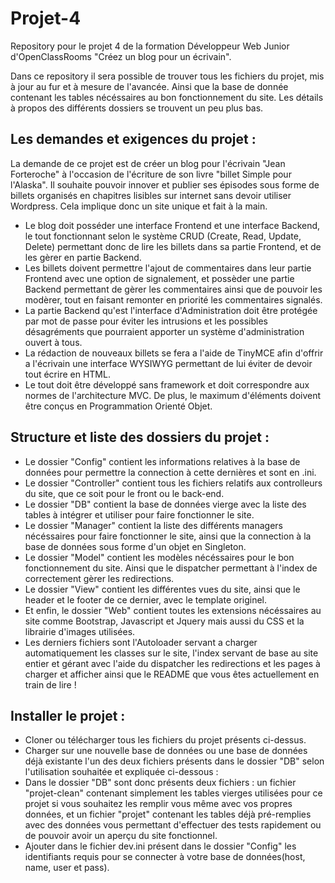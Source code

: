 # Projet-4

Repository pour le projet 4 de la formation Développeur Web Junior d'OpenClassRooms "Créez un blog pour un écrivain".


Dans ce repository il sera possible de trouver tous les fichiers du projet, mis à jour au fur et à mesure de l'avancée. Ainsi que la base de donnée contenant les tables nécéssaires au bon fonctionnement du site. Les détails à propos des différents dossiers se trouvent un peu plus bas.


## Les demandes et exigences du projet :

La demande de ce projet est de créer un blog pour l'écrivain "Jean Forteroche" à l'occasion de l'écriture de son livre "billet Simple pour l'Alaska". Il souhaite pouvoir innover et publier ses épisodes sous forme de billets organisés en chapitres lisibles sur internet sans devoir utiliser Wordpress. Cela implique donc un site unique et fait à la main.

- Le blog doit posséder une interface Frontend et une interface Backend, le tout fonctionnant selon le système CRUD (Create, Read, Update, Delete) permettant donc de lire les billets dans sa partie Frontend, et de les gèrer en partie Backend.
- Les billets doivent permettre l'ajout de commentaires dans leur partie Frontend avec une option de signalement, et possèder une partie Backend permettant de gèrer les commentaires ainsi que de pouvoir les modèrer, tout en faisant remonter en priorité les commentaires signalés.
- La partie Backend qu'est l'interface d'Administration doit être protégée par mot de passe pour éviter les intrusions et les possibles désagréments que pourraient apporter un système d'administration ouvert à tous.
- La rédaction de nouveaux billets se fera a l'aide de TinyMCE afin d'offrir a l'écrivain une interface WYSIWYG permettant de lui éviter de devoir tout écrire en HTML.
- Le tout doit être développé sans framework et doit correspondre aux normes de l'architecture MVC. De plus, le maximum d'éléments doivent être conçus en Programmation Orienté Objet.


## Structure et liste des dossiers du projet :


- Le dossier "Config" contient les informations relatives à la base de données pour permettre la connection à cette dernières et sont en .ini.
- Le dossier "Controller" contient tous les fichiers relatifs aux controlleurs du site, que ce soit pour le front ou le back-end. 
- Le dossier "DB" contient la base de données vierge avec la liste des tables à intégrer et utiliser pour faire fonctionner le site. 
- Le dossier "Manager" contient la liste des différents managers nécéssaires pour faire fonctionner le site, ainsi que la connection à la base de données sous forme d'un objet en Singleton.
- Le dossier "Model" contient les modèles nécéssaires pour le bon fonctionnement du site. Ainsi que le dispatcher permettant à l'index de correctement gèrer les redirections.
- Le dossier "View" contient les différentes vues du site, ainsi que le header et le footer de ce dernier, avec le template originel.
- Et enfin, le dossier "Web" contient toutes les extensions nécéssaires au site comme Bootstrap, Javascript et Jquery mais aussi du CSS et la librairie d'images utilisées.
- Les derniers fichiers sont l'Autoloader servant a charger automatiquement les classes sur le site, l'index servant de base au site entier et gérant avec l'aide du dispatcher les redirections et les pages à charger et afficher ainsi que le README que vous êtes actuellement en train de lire !


## Installer le projet :

- Cloner ou télécharger tous les fichiers du projet présents ci-dessus.
- Charger sur une nouvelle base de données ou une base de données déjà existante l'un des deux fichiers présents dans le dossier "DB" selon l'utilisation souhaitée et expliquée ci-dessous :
- Dans le dossier "DB" sont donc présents deux fichiers : un fichier "projet-clean" contenant simplement les tables vierges utilisées pour ce projet si vous souhaitez les remplir vous même avec vos propres données, et un fichier "projet" contenant les tables déjà pré-remplies avec des données vous permettant d'effectuer des tests rapidement ou de pouvoir avoir un aperçu du site fonctionnel.
- Ajouter dans le fichier dev.ini présent dans le dossier "Config" les identifiants requis pour se connecter à votre base de données(host, name, user et pass).